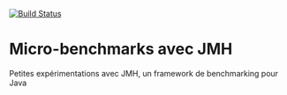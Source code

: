 [![Build Status](https://travis-ci.org/pgentile/tests-microbenchmark-jmh.svg?branch=master)](https://travis-ci.org/pgentile/tests-microbenchmark-jmh)

Micro-benchmarks avec JMH
=========================

Petites expérimentations avec JMH, un framework de benchmarking pour Java
